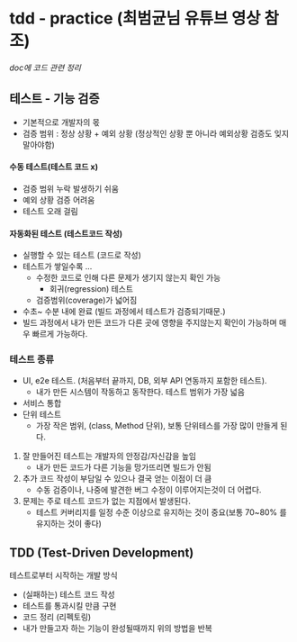 # tdd - practice (최범균님 유튜브 영상 참조)
*doc에 코드 관련 정리*

## 테스트 - 기능 검증
 - 기본적으로 개발자의 몫
 - 검증 범위 : 정상 상황 + 예외 상황 (정상적인 상황 뿐 아니라 예외상황 검증도 잊지 말아야함)

#### 수동 테스트(테스트 코드 x)
 - 검증 범위 누락 발생하기 쉬움
 - 예외 상황 검증 어려움
 - 테스트 오래 걸림

#### 자동화된 테스트 (테스트코드 작성)
 - 실행할 수 있는 테스트 (코드로 작성)
 - 테스트가 쌓일수록 ...
   - 수정한 코드로 인해 다른 문제가 생기지 않는지 확인 가능
     - 회귀(regression) 테스트
   - 검증범위(coverage)가 넓어짐
 - 수초~ 수분 내에 완료 (빌드 과정에서 테스트가 검증되기때문.)
 - 빌드 과정에서 내가 만든 코드가 다른 곳에 영향을 주지않는지 확인이 가능하며 매우 빠르게 가능하다.

### 테스트 종류
 - UI, e2e 테스트. (처음부터 끝까지, DB, 외부 API 연동까지 포함한 테스트). 
   - 내가 만든 시스템이 작동하고 동작한다. 테스트 범위가 가장 넓음
 - 서비스 통합
 - 단위 테스트
    - 가장 작은 범위, (class, Method 단위), 보통 단위테스를 가장 많이 만들게 된다.
 
1. 잘 만들어진 테스트는 개발자의 안정감/자신감을 높임
   - 내가 만든 코드가 다른 기능을 망가뜨리면 빌드가 안됨
2. 추가 코드 작성이 부담일 수 있으나 결국 얻는 이점이 더 큼
   - 수동 검증이나, 나중에 발견한 버그 수정이 이루어지는것이 더 어렵다. 
3. 문제는 주로 테스트 코드가 없는 지점에서 발생된다.
   -  테스트 커버리지를 일정 수준 이상으로 유지하는 것이 중요(보통 70~80% 를 유지하는 것이 좋다)

## TDD (Test-Driven Development)

테스트로부터 시작하는 개발 방식
 - (실패하는) 테스트 코드 작성
 - 테스트를 통과시킬 만큼 구현
 - 코드 정리 (리펙토링)
 - 내가 만들고자 하는 기능이 완성될때까지 위의 방법을 반복

